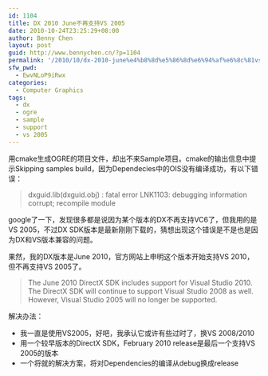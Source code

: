 ```yaml
---
id: 1104
title: DX 2010 June不再支持VS 2005
date: 2010-10-24T23:25:29+08:00
author: Benny Chen
layout: post
guid: http://www.bennychen.cn/?p=1104
permalink: '/2010/10/dx-2010-june%e4%b8%8d%e5%86%8d%e6%94%af%e6%8c%81vs-2005/'
sfw_pwd:
  - EwvNLoP9iRwx
categories:
  - Computer Graphics
tags:
  - dx
  - ogre
  - sample
  - support
  - vs 2005
---
```

用cmake生成OGRE的项目文件，却出不来Sample项目。cmake的输出信息中提示Skipping samples build，因为Dependecies中的OIS没有编译成功，有以下错误：

> dxguid.lib(dxguid.obj) : fatal error LNK1103: debugging information corrupt; recompile module

google了一下，发现很多都是说因为某个版本的DX不再支持VC6了，但我用的是VS 2005，不过DX SDK版本是最新刚刚下载的，猜想出现这个错误是不是也是因为DX和VS版本兼容的问题。

果然，我的DX版本是June 2010，官方网站上申明这个版本开始支持VS 2010，但不再支持VS 2005了。

> The June 2010 DirectX SDK includes support for Visual Studio 2010. The DirectX SDK will continue to support Visual Studio 2008 as well. However, Visual Studio 2005 will no longer be supported.

解决办法：



  * 我一直是使用VS2005，好吧，我承认它或许有些过时了，换VS 2008/2010
  * 用一个较早版本的DirectX SDK，February 2010 release是最后一个支持VS 2005的版本
  * 一个将就的解决方案，将对Dependencies的编译从debug换成release